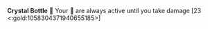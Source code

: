 **Crystal Bottle** :baby_bottle: Your 🔀 are always active until you take damage [23 <:gold:1058304371940655185>]